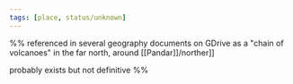 ```yaml
---
tags: [place, status/unknown]
---
```


%% referenced in several geography documents on GDrive as a "chain of volcanoes" in the far north, around [[Pandar]]/norther[](Sentinel%20Range.md)]]

probably exists but not definitive %%